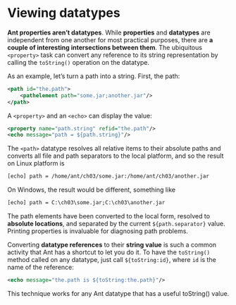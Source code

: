 # Viewing datatypes

**Ant properties aren’t datatypes**. While **properties** and **datatypes** are independent from one another for most practical purposes, there are **a couple of interesting intersections between them**. The ubiquitous `<property>` task can convert any reference to its string representation by calling the `toString()` operation on the datatype.

As an example, let’s turn a path into a string. First, the path:

```xml
<path id="the.path">
    <pathelement path="some.jar;another.jar"/>
</path>
```

A `<property>` and an `<echo>` can display the value:

```xml
<property name="path.string" refid="the.path"/>
<echo message="path = ${path.string}"/>
```

The `<path>` datatype resolves all relative items to their absolute paths and converts all file and path separators to the local platform, and so the result on Linux platform is

```txt
[echo] path = /home/ant/ch03/some.jar:/home/ant/ch03/another.jar
```

On Windows, the result would be different, something like

```txt
[echo] path = C:\ch03\some.jar;C:\ch03\another.jar
```

The path elements have been converted to the local form, resolved to **absolute locations**, and separated by the current `${path.separator}` value. Printing properties is invaluable for diagnosing path problems.

Converting **datatype references** to their **string value** is such a common activity that Ant has a shortcut to let you do it. To have the `toString()` method called on any datatype, just call `${toString:id}`, where `id` is the name of the reference:

```xml
<echo message="the.path is ${toString:the.path}"/>
```

This technique works for any Ant datatype that has a useful toString() value.

